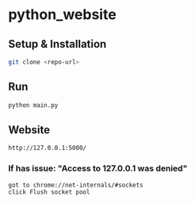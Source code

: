 # python_website

## Setup & Installation

```bash
git clone <repo-url>
```

## Run 

```bash
python main.py
```

## Website

```bash
http://127.0.0.1:5000/
```

### If has issue: "Access to 127.0.0.1 was denied"

```bash
got to chrome://net-internals/#sockets 
click Flush socket pool
```
